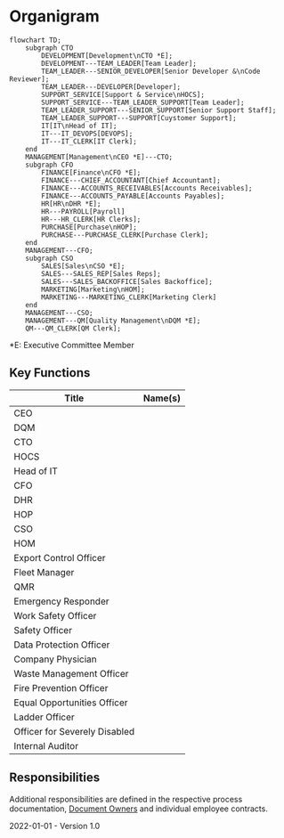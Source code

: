 # Organigram

```mermaid
flowchart TD;
    subgraph CTO
        DEVELOPMENT[Development\nCTO *E];
        DEVELOPMENT---TEAM_LEADER[Team Leader];
        TEAM_LEADER---SENIOR_DEVELOPER[Senior Developer &\nCode Reviewer];
        TEAM_LEADER---DEVELOPER[Developer];
        SUPPORT_SERVICE[Support & Service\nHOCS];
        SUPPORT_SERVICE---TEAM_LEADER_SUPPORT[Team Leader];
        TEAM_LEADER_SUPPORT---SENIOR_SUPPORT[Senior Support Staff];
        TEAM_LEADER_SUPPORT---SUPPORT[Cuystomer Support];
        IT[IT\nHead of IT];
        IT---IT_DEVOPS[DEVOPS];
        IT---IT_CLERK[IT Clerk];
    end
    MANAGEMENT[Management\nCEO *E]---CTO;
    subgraph CFO
        FINANCE[Finance\nCFO *E];
        FINANCE---CHIEF_ACCOUNTANT[Chief Accountant];
        FINANCE---ACCOUNTS_RECEIVABLES[Accounts Receivables];
        FINANCE---ACCOUNTS_PAYABLE[Accounts Payables];
        HR[HR\nDHR *E];
        HR---PAYROLL[Payroll]
        HR---HR_CLERK[HR Clerks];
        PURCHASE[Purchase\nHOP];
        PURCHASE---PURCHASE_CLERK[Purchase Clerk];
    end
    MANAGEMENT---CFO;
    subgraph CSO
        SALES[Sales\nCSO *E];
        SALES---SALES_REP[Sales Reps];
        SALES---SALES_BACKOFFICE[Sales Backoffice];
        MARKETING[Marketing\nHOM];
        MARKETING---MARKETING_CLERK[Marketing Clerk]
    end
    MANAGEMENT---CSO;
    MANAGEMENT---QM[Quality Management\nDQM *E];
    QM---QM_CLERK[QM Clerk];
```

\*E: Executive Committee Member

## Key Functions

| Title                         | Name(s) |
| ----------------------------- | ------- |
| CEO                           |         |
| DQM                           |         |
| CTO                           |         |
| HOCS                          |         |
| Head of IT                    |         |
| CFO                           |         |
| DHR                           |         |
| HOP                           |         |
| CSO                           |         |
| HOM                           |         |
| Export Control Officer        |         |
| Fleet Manager                 |         |
| QMR                           |         |
| Emergency Responder           |         |
| Work Safety Officer           |         |
| Safety Officer                |         |
| Data Protection Officer       |         |
| Company Physician             |         |
| Waste Management Officer      |         |
| Fire Prevention Officer       |         |
| Equal Opportunities Officer   |         |
| Ladder Officer                |         |
| Officer for Severely Disabled |         |
| Internal Auditor              |         |

## Responsibilities

Additional responsibilities are defined in the respective process documentation, [Document Owners](./Document%20Owner.md) and individual employee contracts.



2022-01-01 - Version 1.0

